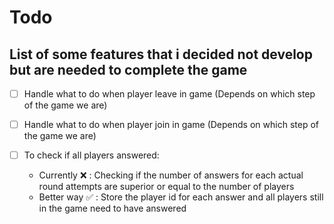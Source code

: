 # Todo

## List of some features that i decided not develop but are needed to complete the game

- [ ] Handle what to do when player leave in game (Depends on which step of the game we are)
- [ ] Handle what to do when player join in game (Depends on which step of the game we are)

- [ ] To check if all players answered:
  - Currently :x: : Checking if the number of answers for each actual round attempts are superior or equal to the number of players
  - Better way :white_check_mark: : Store the player id for each answer and all players still in the game need to have answered
